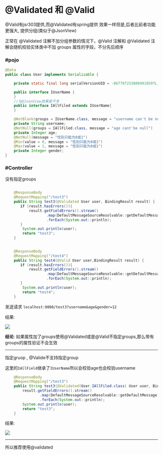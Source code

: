 # @Validated 和 @Valid

@Valid有jsr303提供,而@Validated有spring提供
 效果一样但是,后者比前者功能更强大, 提供分组(类似于@JsonView)

正常在 @Validated 注解不加分组参数的情况下，@Valid 注解和 @Validated 注解会随机校验实体类中不加 groups 属性的字段，不分先后顺序

### #pojo

```java
@Data
public class User implements Serializable {

    private static final long serialVersionUID = -8677072538094918597L;

    public interface IUserName {
    }
    //与@JsonView效果差不多
    public interface IAllFiled extends IUserName{
    }

    @NotBlank(groups = IUserName.class, message = "username can't be null")
    private String username;
    @NotNull(groups = IAllFiled.class, message = "age cant'be null")
    private Integer age;
    @NotNull(message = "性别只能为0或1")
    @Min(value = 0, message = "性别只能为0或1")
    @Max(value = 1, message = "性别只能为0或1")
    private Integer gender;
}
```

### #Controller

没有指定groups

```java

    @ResponseBody
    @RequestMapping("/test3")
    public String test3(@Validated User user, BindingResult result) {
       if (result.hasErrors()){
           result.getFieldErrors().stream()
                   .map(DefaultMessageSourceResolvable::getDefaultMessage)
                   .forEach(System.out::println);
       }
        System.out.println(user);
        return "test3";
    }

    
    @ResponseBody
    @RequestMapping("/test4")
    public String test4(@Valid User user,BindingResult result) {
       if (result.hasErrors()){
           result.getFieldErrors().stream()
                   .map(DefaultMessageSourceResolvable::getDefaultMessage)
                   .forEach(System.out::println);
       }
        System.out.println(user);
        return "test4";
    }
```

发送请求 `localhost:8080/test3?username&age&gender=12`

结果:

<img src="..\..\..\..\java资料\我的笔记\springboot\img\27.png"/>

**结论**: 如果属性加了groups使用@Validated或是@Valid不指定groups,那么带有groups的属性验证不会生效

---

指定gruop , @Valide不支持指定group

这里的`IAllField`继承了`IUserName`所以会校验age也会校验username

```java
    @ResponseBody
    @RequestMapping("/test3")
    public String test3(@Validated(User.IAllFiled.class) User user, BindingResult result) {
        result.getFieldErrors().stream()
                .map(DefaultMessageSourceResolvable::getDefaultMessage)
                .forEach(System.out::println);
        System.out.println(user);
        return "test3";
    }
```

结果:

<img src="..\..\..\..\java资料\我的笔记\springboot\img\28.PNG"/>

---

所以推荐使用@validated
